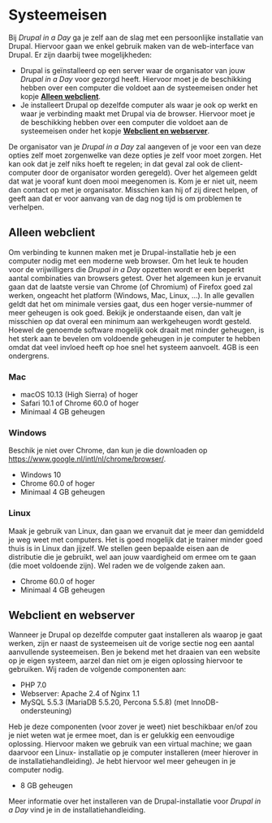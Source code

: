 Systeemeisen
============
Bij *Drupal in a Day* ga je zelf aan de slag met een persoonlijke installatie
van Drupal. Hiervoor gaan we enkel gebruik maken van de web-interface van
Drupal. Er zijn daarbij twee mogelijkheden:

* Drupal is geïnstalleerd op een server waar de organisator van jouw *Drupal in
  a Day* voor gezorgd heeft. Hiervoor moet je de beschikking hebben over een
  computer die voldoet aan de systeemeisen onder het kopje 
  [**Alleen webclient**](#alleen-webclient).
* Je installeert Drupal op dezelfde computer als waar je ook op werkt en waar je
  verbinding maakt met Drupal via de browser. Hiervoor moet je de beschikking
  hebben over een computer die voldoet aan de systeemeisen onder het kopje
  [**Webclient en webserver**](#webclient-en-webserver).

De organisator van je *Drupal in a Day* zal aangeven of je voor een van deze 
opties zelf moet zorgenwelke van deze opties je
zelf voor moet zorgen. Het kan ook dat je zelf niks hoeft te regelen; in dat
geval zal ook de client-computer door de organisator worden geregeld). Over het
algemeen geldt dat wat je vooraf kunt doen mooi meegenomen is. Kom je er niet
uit, neem dan contact op met je organisator. Misschien kan hij of zij direct
helpen, of geeft aan dat er voor aanvang van de dag nog tijd is om problemen te
verhelpen.

Alleen webclient
----------------
Om verbinding te kunnen maken met je Drupal-installatie heb je een computer
nodig met een moderne web browser. Om het leuk te houden voor de vrijwilligers
die *Drupal in a Day* opzetten wordt er een beperkt aantal combinaties van
browsers getest. Over het algemeen kun je ervanuit gaan dat de laatste versie
van Chrome (of Chromium) of Firefox goed zal werken, ongeacht het platform
(Windows, Mac, Linux, ...). In alle gevallen geldt dat het om minimale versies
gaat, dus een hoger versie-nummer of meer geheugen is ook goed. Bekijk je
onderstaande eisen, dan valt je misschien op dat overal een minimum aan
werkgeheugen wordt gesteld. Hoewel de genoemde software mogelijk ook draait met
minder geheugen, is het sterk aan te bevelen om voldoende geheugen in je
computer te hebben omdat dat veel invloed heeft op hoe snel het systeem
aanvoelt. 4GB is een ondergrens.

### Mac
* macOS 10.13 (High Sierra) of hoger
* Safari 10.1 of Chrome 60.0 of hoger
* Minimaal 4 GB geheugen

### Windows
Beschik je niet over Chrome, dan kun je die downloaden op
https://www.google.nl/intl/nl/chrome/browser/.

* Windows 10
* Chrome 60.0 of hoger
* Minimaal 4 GB geheugen

### Linux
Maak je gebruik van Linux, dan gaan we ervanuit dat je meer dan gemiddeld je weg
weet met computers. Het is goed mogelijk dat je trainer minder goed thuis is in
Linux dan jijzelf. We stellen geen bepaalde eisen aan de distributie die je
gebruikt, wel aan jouw vaardigheid om ermee om te gaan (die moet voldoende
zijn). Wel raden we de volgende zaken aan.

* Chrome 60.0 of hoger
* Minimaal 4 GB geheugen

Webclient en webserver
----------------------
Wanneer je Drupal op dezelfde computer gaat installeren als waarop je gaat
werken, zijn er naast de systeemeisen uit de vorige sectie nog een aantal
aanvullende systeemeisen. Ben je bekend met het draaien van een website op je
eigen systeem, aarzel dan niet om je eigen oplossing hiervoor te gebruiken. Wij
raden de volgende componenten aan:

* PHP 7.0
* Webserver: Apache 2.4 of Nginx 1.1
* MySQL 5.5.3 (MariaDB 5.5.20, Percona 5.5.8) (met InnoDB-ondersteuning)

Heb je deze componenten (voor zover je weet) niet beschikbaar en/of zou je niet
weten wat je ermee moet, dan is er gelukkig een eenvoudige oplossing. Hiervoor
maken we gebruik van een virtual machine; we gaan daarvoor een Linux-
installatie op je computer installeren (meer hierover in de
installatiehandleiding). Je hebt hiervoor wel meer geheugen in je computer
nodig.

* 8 GB geheugen

Meer informatie over het installeren van de Drupal-installatie voor *Drupal in
a Day* vind je in de installatiehandleiding.
